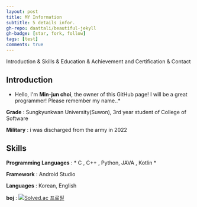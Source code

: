 ```yaml
---
layout: post
title: MY Information
subtitle: 5 details infor.
gh-repo: daattali/beautiful-jekyll
gh-badge: [star, fork, follow]
tags: [test]
comments: true
---
```


Introduction & Skills & Education & Achievement and Certification & Contact

## Introduction

* Hello, I'm  **Min-jun choi**, the owner of this GitHub page! I will be a great programmer! Please remember my name..*
  
**Grade** : Sungkyunkwan University(Suwon), 3rd year student of College of Software
  
**Military** : i was discharged from the army in 2022

## Skills

**Programming Languages** : * C , C++ , Python, JAVA , Kotlin *

**Framework** : Android Studio
 
**Languages** : Korean, English
  
**boj** : [![Solved.ac
프로필](http://mazassumnida.wtf/api/v2/generate_badge?boj=alswns078)](https://solved.ac/alswns078)

